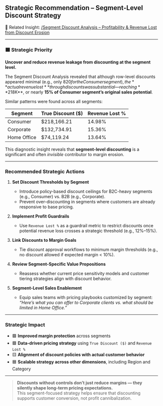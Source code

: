 ## Strategic Recommendation – Segment-Level Discount Strategy

📁 Related Insight: [/Segment Discount Analysis – Profitability & Revenue Lost from Discount Erosion](Segment_Discount_Analysis.md)

---

### 🟪 Strategic Priority
**Uncover and reduce revenue leakage from discounting at the segment level.**

The Segment Discount Analysis revealed that although row-level discounts appeared minimal (e.g., only $820 for the Consumer segment), the **actual revenue lost** through discounts was substantial — reaching **$218K**, or nearly **15% of Consumer segment’s original sales potential**.

Similar patterns were found across all segments:

| Segment     | True Discount ($) | Revenue Lost % |
|-------------|-------------------|----------------|
| Consumer    | $218,166.21       | 14.98%         |
| Corporate   | $132,734.91       | 15.36%         |
| Home Office | $74,119.24        | 13.64%         |

This diagnostic insight reveals that **segment-level discounting** is a significant and often *invisible* contributor to margin erosion.

---

### Recommended Strategic Actions

1. **Set Discount Thresholds by Segment**
   - Introduce policy-based discount ceilings for B2C-heavy segments (e.g., Consumer) vs. B2B (e.g., Corporate).
   - Prevent over-discounting in segments where customers are already responsive to base pricing.

2. **Implement Profit Guardrails**
   - Use `Revenue Lost %` as a guardrail metric to restrict discounts once potential revenue loss crosses a strategic threshold (e.g., 12%–15%).

3. **Link Discounts to Margin Goals**
   - Tie discount approval workflows to minimum margin thresholds (e.g., no discount allowed if expected margin < 10%).

4. **Review Segment-Specific Value Propositions**
   - Reassess whether current price sensitivity models and customer tiering strategies align with discount behavior.

5. **Segment-Level Sales Enablement**
   - Equip sales teams with pricing playbooks customized by segment:  
     *“Here’s what you can offer to Corporate clients vs. what should be limited in Home Office.”*

---

### Strategic Impact

- 🟩 **Improved margin protection** across segments
- 🟪 **Data-driven pricing strategy** using `True Discount ($)` and `Revenue Lost %`
- 🟨 **Alignment of discount policies with actual customer behavior**
- 🟦 **Scalable strategy across other dimensions**, including Region and Category

---

> **Discounts without controls don’t just reduce margins — they silently shape long-term pricing expectations.**  
> This segment-focused strategy helps ensure that discounting supports customer conversion, not profit cannibalization.

